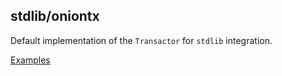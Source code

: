 ## stdlib/oniontx

Default implementation of the `Transactor` for `stdlib` integration.

[Examples](https://github.com/kozmod/oniontx-examples/tree/master/internal/stdlib)